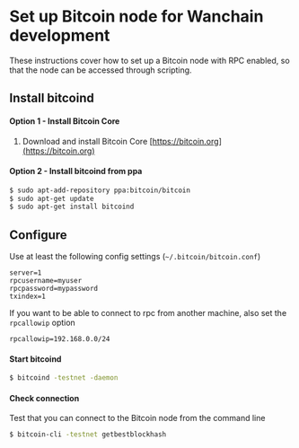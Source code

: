 # Set up Bitcoin node for Wanchain development

These instructions cover how to set up a Bitcoin node with RPC enabled, so
that the node can be accessed through scripting.

## Install bitcoind

#### Option 1 - Install Bitcoin Core
1. Download and install Bitcoin Core [https://bitcoin.org](https://bitcoin.org)

#### Option 2 - Install bitcoind from ppa
```bash
$ sudo apt-add-repository ppa:bitcoin/bitcoin
$ sudo apt-get update
$ sudo apt-get install bitcoind
```
## Configure
Use at least the following config settings (`~/.bitcoin/bitcoin.conf`)
```
server=1
rpcusername=myuser
rpcpassword=mypassword
txindex=1
```
If you want to be able to connect to rpc from another machine, also set the `rpcallowip` option
```
rpcallowip=192.168.0.0/24
```

#### Start bitcoind
```bash
$ bitcoind -testnet -daemon
```

#### Check connection
Test that you can connect to the Bitcoin node from the command line
```bash
$ bitcoin-cli -testnet getbestblockhash
```

